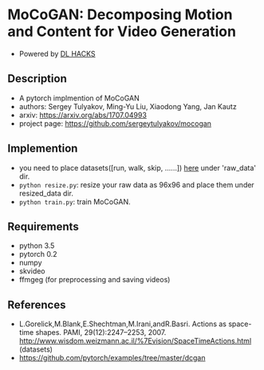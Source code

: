 # MoCoGAN: Decomposing Motion and Content for Video Generation

- Powered by [DL HACKS](http://deeplearning.jp/hacks/)

## Description

- A pytorch implmention of MoCoGAN
- authors: Sergey Tulyakov, Ming-Yu Liu, Xiaodong Yang, Jan Kautz
- arxiv: https://arxiv.org/abs/1707.04993
- project page: https://github.com/sergeytulyakov/mocogan


## Implemention

- you need to place datasets([run, walk, skip, ......]) [here](http://www.wisdom.weizmann.ac.il/%7Evision/SpaceTimeActions.html)  under 'raw_data' dir.
- `python resize.py`: resize your raw data as 96x96 and place them under resized_data dir.
- `python train.py`: train MoCoGAN.


## Requirements

- python 3.5
- pytorch 0.2
- numpy
- skvideo
- ffmgeg (for preprocessing and saving videos)


## References

- L.Gorelick,M.Blank,E.Shechtman,M.Irani,andR.Basri.
Actions as space-time shapes. PAMI, 29(12):2247–2253, 2007. http://www.wisdom.weizmann.ac.il/%7Evision/SpaceTimeActions.html (datasets)
- https://github.com/pytorch/examples/tree/master/dcgan  

